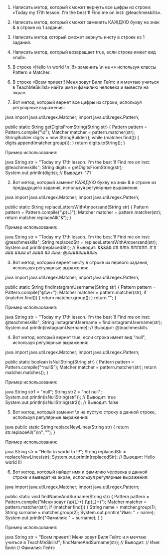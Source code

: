 1. Написать метод, который сможет вернуть все цифры из строки:
   «Today my 17th lesson. I'm the best 1! Find me on inst: @teachmeskills».

2. Написать метод, который сможет заменить КАЖДУЮ букву на знак & в строке из 1
   задания.

3. Написать метод который сможет вернуть инсту в строке из 1 задания.

4. Написать метод, который возвращает true, если строка имеет вид «null».

5. В строке «Hello \n world \n !!!» заменить \n на «» используя классы Pattern и Matcher.

6. В строке «Всем привет!! Меня зовут Билл Гейтс и я мечтаю учиться в TeachMeSkills!»
   найти имя и фамилию человека и вывести на экран.

















1. Вот метод, который вернет все цифры из строки, используя регулярные выражения:

java
import java.util.regex.Matcher;
import java.util.regex.Pattern;

public static String getDigitsFromString(String str) {
Pattern pattern = Pattern.compile("\\d");
Matcher matcher = pattern.matcher(str);
StringBuilder digits = new StringBuilder();
while (matcher.find()) {
digits.append(matcher.group());
}
return digits.toString();
}


Пример использования:

java
String str = "Today my 17th lesson. I'm the best 1! Find me on inst: @teachmeskills";
String digits = getDigitsFromString(str);
System.out.println(digits); // Выводит: 171


2. Вот метод, который заменит КАЖДУЮ букву на знак & в строке из предыдущего задания, используя регулярные выражения:

java
import java.util.regex.Matcher;
import java.util.regex.Pattern;

public static String replaceLettersWithAmpersand(String str) {
Pattern pattern = Pattern.compile("\\p{L}");
Matcher matcher = pattern.matcher(str);
return matcher.replaceAll("&");
}


Пример использования:

java
String str = "Today my 17th lesson. I'm the best 1! Find me on inst: @teachmeskills";
String replacedStr = replaceLettersWithAmpersand(str);
System.out.println(replacedStr); // Выводит: &&&&& ## ##th ######. #'# ### #### #! #### ## ##st: @##########s


3. Вот метод, который вернет инсту в строке из первого задания, используя регулярные выражения:

java
import java.util.regex.Matcher;
import java.util.regex.Pattern;

public static String findInstagramUsername(String str) {
Pattern pattern = Pattern.compile("@\\w+");
Matcher matcher = pattern.matcher(str);
if (matcher.find()) {
return matcher.group();
}
return "";
}


Пример использования:

java
String str = "Today my 17th lesson. I'm the best 1! Find me on inst: @teachmeskills";
String instagramUsername = findInstagramUsername(str);
System.out.println(instagramUsername); // Выводит: @teachmeskills


4. Вот метод, который вернет true, если строка имеет вид "null", используя регулярные выражения:

java
import java.util.regex.Matcher;
import java.util.regex.Pattern;

public static boolean isNullString(String str) {
Pattern pattern = Pattern.compile("^null$");
Matcher matcher = pattern.matcher(str);
return matcher.matches();
}


Пример использования:

java
String str1 = "null";
String str2 = "not null";
System.out.println(isNullString(str1)); // Выводит: true
System.out.println(isNullString(str2)); // Выводит: false


5. Вот метод, который заменит \n на пустую строку в данной строке, используя регулярные выражения:

java
public static String replaceNewLines(String str) {
return str.replaceAll("\\\\n", "");
}


Пример использования:

java
String str = "Hello \\n world \\n !!!";
String replacedStr = replaceNewLines(str);
System.out.println(replacedStr); // Выводит: Hello  world  !!!


6. Вот метод, который найдет имя и фамилию человека в данной строке и выведет на экран, используя регулярные выражения:

java
import java.util.regex.Matcher;
import java.util.regex.Pattern;

public static void findNameAndSurname(String str) {
Pattern pattern = Pattern.compile("Меня зовут (\\p{L}+) (\\p{L}+)");
Matcher matcher = pattern.matcher(str);
if (matcher.find()) {
String name = matcher.group(1);
String surname = matcher.group(2);
System.out.println("Имя: " + name);
System.out.println("Фамилия: " + surname);
}
}


Пример использования:

java
String str = "Всем привет!! Меня зовут Билл Гейтс и я мечтаю учиться в TeachMeSkills!";
findNameAndSurname(str);
// Выводит:
// Имя: Билл
// Фамилия: Гейтс